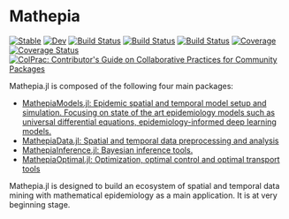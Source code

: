 # Mathepia

[![Stable](https://img.shields.io/badge/docs-stable-blue.svg)](https://Mathepia.github.io/Mathepia.jl/stable)
[![Dev](https://img.shields.io/badge/docs-dev-blue.svg)](https://Mathepia.github.io/Mathepia.jl/dev)
[![Build Status](https://github.com/Mathepia/Mathepia.jl/actions/workflows/CI.yml/badge.svg?branch=main)](https://github.com/Mathepia/Mathepia.jl/actions/workflows/CI.yml?query=branch%3Amain)
[![Build Status](https://travis-ci.com/Mathepia/Mathepia.jl.svg?branch=main)](https://travis-ci.com/Mathepia/Mathepia.jl)
[![Build Status](https://ci.appveyor.com/api/projects/status/github/Mathepia/Mathepia.jl?svg=true)](https://ci.appveyor.com/project/Mathepia/Mathepia-jl)
[![Coverage](https://codecov.io/gh/Mathepia/Mathepia.jl/branch/main/graph/badge.svg)](https://codecov.io/gh/Mathepia/Mathepia.jl)
[![Coverage Status](https://coveralls.io/repos/github/Mathepia/Mathepia.jl/badge.svg?branch=dev)](https://coveralls.io/github/Mathepia/Mathepia.jl?branch=dev)
[![ColPrac: Contributor's Guide on Collaborative Practices for Community Packages](https://img.shields.io/badge/ColPrac-Contributor's%20Guide-blueviolet)](https://github.com/SciML/ColPrac)

Mathepia.jl is composed of the following four main packages:

- [MathepiaModels.jl: Epidemic spatial and temporal model setup and simulation. Focusing on state of the art epidemiology models such as universal differential equations, epidemiology-informed deep learning models.](https://github.com/Mathepia/MathepiaModels.jl)
- [MathepiaData.jl: Spatial and temporal data preprocessing and analysis](https://github.com/Mathepia/MathepiaData.jl)
- [MathepiaInference.jl: Bayesian inference tools.](https://github.com/Mathepia/MathepiaInference.jl)
- [MathepiaOptimal.jl: Optimization, optimal control and optimal transport tools](https://github.com/Mathepia/MathepiaOptimal.jl)

Mathepia.jl is designed to build an ecosystem of spatial and temporal data mining with mathematical epidemiology as a main application. It is at very beginning stage.
